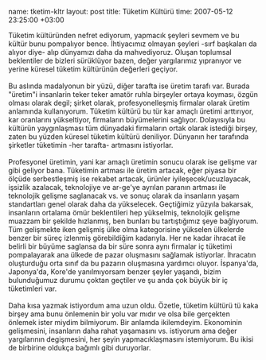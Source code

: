 name: tketim-kltr
layout: post
title: Tüketim Kültürü
time: 2007-05-12 23:25:00 +03:00

Tüketim kültüründen nefret ediyorum, yapmacık şeyleri sevmem ve bu kültür bunu pompalıyor bence. İhtiyacımız olmayan şeyleri -sırf başkaları da alıyor diye- alıp dünyamızı daha da mahvediyoruz. Oluşan toplumsal beklentiler de bizleri sürüklüyor bazen, değer yargılarımız yıpranıyor ve yerine küresel tüketim kültürünün değerleri geçiyor.<br /><br />Bu aslında madalyonun bir yüzü, diğer tarafta ise üretim tarafı var. Burada "üretim"i insanlarin teker teker amatör ruhla birşeyler ortaya koyması, özgün olması olarak degil; şirket olarak, profesyonelleşmiş firmalar olarak üretim anlamında kullanıyorum. Tüketim kültürü bu tür kar amaçlı üretimi arttırıyor, kar oranlarını yükseltiyor, firmaların büyümelerini sağlıyor. Dolayısıyla bu kültürün yaygınlaşması tüm dünyadaki firmaların ortak olarak istediği birşey, zaten bu yüzden küresel tüketim kültürü deniliyor. Dünyanın her tarafında şirketler tüketimin -her tarafta- artmasını istiyorlar.<br /><br />Profesyonel üretimin, yani kar amaçlı üretimin sonucu olarak ise gelişme var gibi geliyor bana. Tüketimin artması ile üretim artacak, eğer piyasa bir ölçüde serbestleşmiş ise rekabet artacak, ürünler iyileşecek/ucuzlayacak, işsizlik azalacak, teknolojiye ve ar-ge'ye ayrılan paranın artması ile teknolojik gelişme saglanacak vs. ve sonuç olarak da insanların yaşam standartları genel olarak daha da yükselecek. Geçtiğimiz yüzyıla bakarsak, insanların ortalama ömür beklentileri hep yükselmiş, teknolojik gelişme muazzam bir şekilde hızlanmış, ben bunları bu tartıştığımız şeye bağlıyorum. Tüm gelişmekte iken gelişmiş ülke olma kategorisine yükselen ülkelerde benzer bir süreç izlenmiş görebildiğim kadarıyla. Her ne kadar ihracat ile belirli bir büyüme saglansa da bir süre sonra aynı firmalar iç tüketimi pompalayarak ana ülkede de pazar oluşmasını sağlamak istiyorlar. İhracatın oluşturduğu orta sınıf da bu pazarın oluşmasına yardımcı oluyor. İspanya'da, Japonya'da, Kore'de yanılmıyorsam benzer şeyler yaşandı, bizim bulunduğumuz durumu çoktan geçtiler ve şu anda çok büyük bir iç tüketimleri var.<br /><br />Daha kısa yazmak istiyordum ama uzun oldu. Özetle, tüketim kültürü tü kaka birşey ama bunu önlemenin bir yolu var mıdır ve olsa bile gerçekten önlemek ister miydim bilmiyorum. Bir anlamda ikilemdeyim. Ekonominin gelişmesini, insanların daha rahat yaşamasını vs. istiyorum ama değer yargılarının degişmesini, her şeyin yapmacıklaşmasını istemiyorum. Bu ikisi de birbirine oldukça bağımlı gibi duruyorlar.
